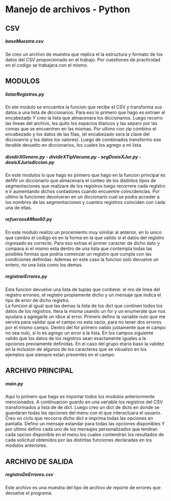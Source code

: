 # Manejo de archivos - Python 


## CSV

##### baseMuestra.csv

Se creo un archivo de muestra que replica el la estructura y formato de los datos del CSV proporcionado en el trabajo. Por cuestiones de practicidad en el codigo se trabajara con el mismo. 

## MODULOS

##### listarRegistros.py 

En ete modulo se encuentra la funcion que recibe el CSV y transforma sus datos a una lista de diccionarios.
Para eso lo primero que hago es extraer el encabezado Y creo la lista que almacenara los diccionarios. Luego recorro las lineas del archivo, les quito los espacios blancos y las separo por las comas que se encuentren en las mismas.
Por ultimo con zip combino el encabezado y los datos de las filas, (el encabezado sera la clave del diccioanrio y los datos los valores). Luego de combinados transformo ese iterable devuelto en diccionarios, los cuales los agrego a mi lista.


##### dividirXGenero.py - dividirXTipVacuna.py - segDosisXJur.py - dosisXJurisdiccion.py


En este modulos lo que hago es primero que hago en la funcion principal es defifir un diccionario que almacenara el conteo de los distintos tipos de segmentaciones que realizare de los registros luego recorrere cada registro e ir aumentando dichos contadores cuando encuentre coincidencias. Por ultimo la funciones devolveran en un diccionario cual se podra acceder a los nombres de las segmentaciones y cuantos registros coinciden con cada una de ellas.


##### refuerzosAMas60.py

En este modulo realizo un procemiento muy similiar al anterior, en lo unico que cambio el codigo es en la forma en la que valido si el datos del registro ingresado es correcto. 
Para eso extrae el primer caracter de dicho dato y compara si el mismo esta dentro de una lista que contempla todas las posibles formas que podria comenzar un registro que cumpla con las condiciones definidas.
Ademas en este caso la funcion solo devuelve un entero, no una lista como los demas.


##### registrarErrores.py 

Esta funcion devuelve una lista de tuplas que contiene: el nro de linea del registro erroneo, el registro propiamente dicho y un mensaje que indica el tipo de error de dicho registro.  
La funcion al igual que las demas la lista de los dict que continen todos los datos de los registros. Itera la misma usando un for y un enumerate que nos ayudara a agregarle un idice al error.
Primero defino la variable nulo que me servira para validar que el campo no esta vacio, para no tener dos errores por el mismo campo. 
Dentro del for primero valido justamente que el campo no sea nulo, si lo es agrego un error a la lista.
En los campos siguiente valido que los datos de los registros sean exactamente iguales a la opciones previamente definidas.
En el caso del grupo etario baso la validez en la inclusion de algunos de los caracteres que se visualizo en los ejemplos que siempre estan presentes en el campo.


## ARCHIVO PRINCIPAL

##### main.py

Aqui lo primero que hago es importar todos los modulos anteriormente mencionados.
A continuacion guardo en una variable los registros del CSV transformados a lista de de dict.
Luego creo un dict de dicts en donde se guardaran todas las opciones del menu con el que interactuara el usuario.
Creo un ciclo que reccorra dicho dict e imprima todas las opciones en pantalla.
Defino un mensaje estandar para todas las opciones disponibles
Y por ultimo defino cada uno de los mensajes personalizados que tendran cada opcion disponible en el menu los cuales contendran los resultados de cada solicitud obtenidos por las distintas funciones declaradas en los modulos anteriores.

## ARCHIVO DE SALIDA

##### registroDeErrores.csv

Este archivo es una muestra del tipo de archivo de reporte de errores que devuelve el programa.